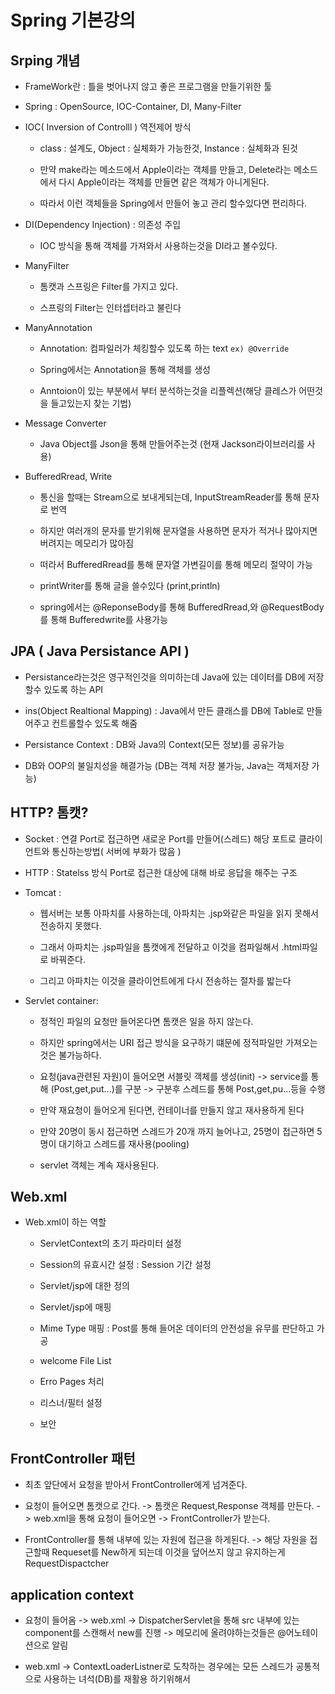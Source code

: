 # Spring 기본강의 


## Srping 개념

- FrameWork란 : 틀을 벗어나지 않고 좋은 프로그램을 만들기위한 툴

- Spring : OpenSource, IOC-Container, DI, Many-Filter

- IOC( Inversion of Controlll ) 역전제어 방식 
   
   - class : 설계도, Object : 실체화가 가능한것, Instance : 실체화과 된것

   - 만약 make라는 메소드에서 Apple이라는 객체를 만들고, Delete라는 메소드에서 다시 Apple이라는 객체를 만들면 같은 객체가 아니게된다.

   - 따라서 이런 객체들을 Spring에서 만들어 놓고 관리 할수있다면 편리하다.

- DI(Dependency Injection) : 의존성 주입
   
   -  IOC 방식을 통해 객체를 가져와서 사용하는것을 DI라고 볼수있다.

- ManyFilter 

   - 톰캣과 스프링은 Filter를 가지고 있다. 

   - 스프링의 Filter는 인터셉터라고 불린다

- ManyAnnotation

   - Annotation: 컴파일러가 체킹할수 있도록 하는 text `ex) @Override`

   - Spring에서는 Annotation을 통해 객체를 생성 

   - Anntoion이 있는 부분에서 부터 분석하는것을 리플렉션(해당 클레스가 어떤것을 들고있는지 찾는 기법)

- Message Converter

   - Java Object를  Json을 통해 만들어주는것  (현재 Jackson라이브러리를 사용)

- BufferedRread, Write

   - 통신을 할때는 Stream으로 보내게되는데, InputStreamReader를 통해 문자로 번역

   - 하지만 여러개의 문자를 받기위해 문자열을 사용하면 문자가 적거나 많아지면 버려지는 메모리가 많아짐

   - 떠라서 BufferedRread를 통해 문자열 가변길이를 통해 메모리 절약이 가능

   - printWriter를 통해 글을 쓸수있다 (print,println)

   - spring에서는 @ReponseBody를 통해 BufferedRread,와 @RequestBody를 통해 Bufferedwrite를 사용가능

## JPA ( Java Persistance API ) 

- Persistance라는것은 영구적인것을 의미하는데 Java에 있는 데이터를 DB에 저장할수 있도록 하는 API

- ins(Object Realtional Mapping) : Java에서 만든 클래스를 DB에 Table로 만들어주고 컨트롤할수 있도록 해줌

- Persistance Context : DB와 Java의 Context(모든 정보)를 공유가능

- DB와 OOP의 불일치성을 해결가능 (DB는 객체 저장 불가능, Java는 객체저장 가능)

## HTTP? 톰캣?

- Socket : 연결 Port로 접근하면 새로운 Port를 만들어(스레드) 해당 포트로 클라이언트와 통신하는방법( 서버에 부화가 많음 )

- HTTP : Statelss 방식 Port로 접근한 대상에 대해 바로 응답을 해주는 구조

- Tomcat :

   - 웹서버는 보통 아파치를 사용하는데, 아파치는 .jsp와같은 파일을 읽지 못해서 전송하지 못했다.

   - 그래서 아파치는 .jsp파일을 톰캣에게 전달하고 이것을 컴파일해서 .html파일로 바꿔준다.

   - 그리고 아파치는 이것을 클라이언트에게 다시 전송하는 절차를 밟는다 

- Servlet container:

   - 정적인 파일의 요청만 들어온다면 톰캣은 일을 하지 않는다.

   - 하지만 spring에서는 URI 접근 방식을 요구하기 떄문에 정적파일만 가져오는것은 불가능하다.

   - 요청(java관련된 자원)이 들어오면 서블릿 객체를 생성(init) -> service를 통해 (Post,get,put...)를 구분 -> 구분후 스레드를 통해 Post,get,pu...등을 수행

   - 만약 재요청이 들어오게 된다면, 컨테이너를 만들지 않고 재사용하게 된다

   - 만약 20명이 동시 접근하면 스레드가 20개 까지 늘어나고, 25명이 접근하면 5명이 대기하고 스레드를 재사용(pooling)

   - servlet 객체는 계속 재사용된다.

## Web.xml

- Web.xml이 하는 역할 

   - ServletContext의 초기 파라미터 설정

   - Session의 유효시간 설정 : Session 기간 설정 

   - Servlet/jsp에 대한 정의 

   - Servlet/jsp에 매핑

   - Mime Type 매핑 : Post를 통해 들어온 데이터의 안전성을 유무를 판단하고 가공

   - welcome File List  

   - Erro Pages 처리

   - 리스너/필터 설정

   - 보안


## FrontController 패턴

- 최초 앞단에서 요청을 받아서 FrontController에게 넘겨준다.

- 요청이 들어오면 톰캣으로 간다. -> 톰캣은 Request,Response 객체를 만든다. -> web.xml을 통해 요청이 들어오면 -> FrontController가 받는다.

- FrontController를 통해 내부에 있는 자원에 접근을 하게된다. -> 해당 자원을 접근할때 Requeset를 New하게 되는데 이것을 덮어쓰지 않고 유지하는게 RequestDispactcher

## application context

- 요청이 들어옴 -> web.xml -> DispatcherServlet을 통해 src 내부에 있는 component를 스캔해서 new를 진행  -> 메모리에 올려야하는것들은 @어노테이션으로 알림

- web.xml -> ContextLoaderListner로 도착하는 경우에는 모든 스레드가 공통적으로 사용하는 녀석(DB)를 재활용 하기위해서
